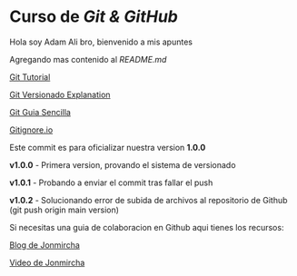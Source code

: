 # Curso de _Git & GitHub_

Hola soy Adam Ali bro, bienvenido a mis apuntes

Agregando mas contenido al _README.md_

[Git Tutorial](https://jonmircha.com/git)

[Git Versionado Explanation](https://semver.org)

[Git Guia Sencilla](http://rogerdudler.github.io/git-guide/index.es.html)

[Gitignore.io](https://www.toptal.com/developers/gitignore)

Este commit es para oficializar nuestra version **1.0.0**

**v1.0.0** - Primera version, provando el sistema de versionado

**v1.0.1** - Probando a enviar el commit tras fallar el push

**v1.0.2** - Solucionando error de subida de archivos al repositorio de Github (git push origin main version)

Si necesitas una guia de colaboracion en Github aqui tienes los recursos:

[Blog de Jonmircha](https://jonmircha.com/git#colaboración-en-github)

[Video de Jonmircha](https://www.youtube.com/watch?v=suzMNqDQiyU&t=14666s)